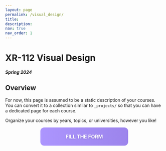 ```yaml
---
layout: page
permalink: /visual_design/
title: 
description: 
nav: true
nav_order: 1
---
```


# XR-112 Visual Design
##### Spring 2024
## Overview


For now, this page is assumed to be a static description of your courses. You can convert it to a collection similar to `_projects/` so that you can have a dedicated page for each course.

Organize your courses by years, topics, or universities, however you like!





<a href="https://forms.gle/g8a6FArvFEDyVBhb9" style="background: linear-gradient(90deg, #AC95FE 0%, #9C84EC 100%);text-shadow: 0 2px 4px rgba(0, 0, 0, 0.15);text-transform: uppercase;text-decoration: none;border-radius: 12px;margin-right: auto;text-align: center;line-height: 58px;font-weight: bold;margin-left: auto;font-size: 16px;display: block;color: white;width: 280px;height: 58px;">
  Fill the form
</a>
 




